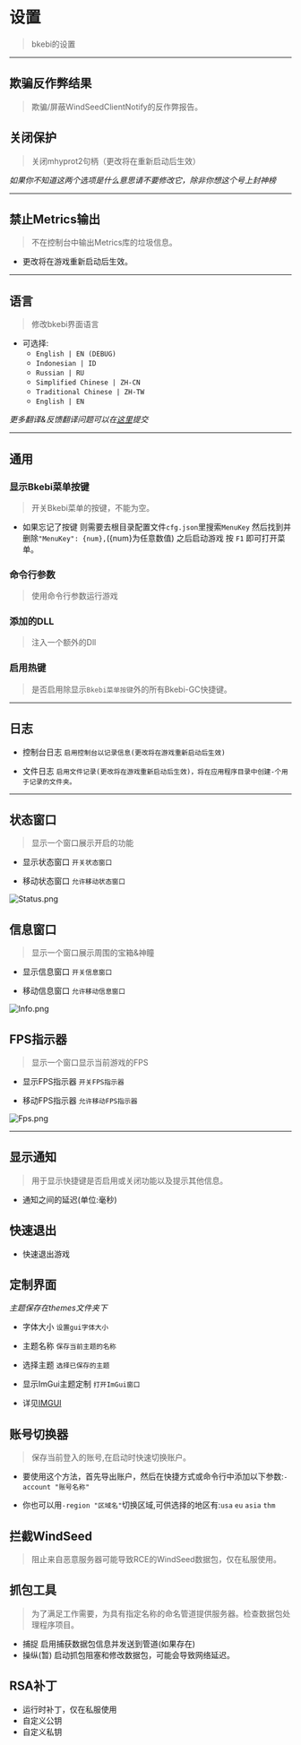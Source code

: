 # 设置

> bkebi的设置

------

## 欺骗反作弊结果

> 欺骗/屏蔽WindSeedClientNotify的反作弊报告。

## 关闭保护

> 关闭mhyprot2句柄（更改将在重新启动后生效）

_如果你不知道这两个选项是什么意思请不要修改它，除非你想这个号上封神榜_

------

## 禁止Metrics输出

> 不在控制台中输出Metrics库的垃圾信息。

- 更改将在游戏重新启动后生效。

------

## 语言

> 修改bkebi界面语言

- 可选择:
  - `English | EN (DEBUG)`
  - `Indonesian | ID`
  - `Russian | RU`
  - `Simplified Chinese | ZH-CN`
  - `Traditional Chinese | ZH-TW`
  - `English | EN`

_更多翻译&反馈翻译问题可以在[这里](https://github.com/Bkebi-Group/Bkebi-Language/blob/main/README-CHS.md)提交_

------

## 通用

### 显示Bkebi菜单按键

> 开关Bkebi菜单的按键，不能为空。

- 如果忘记了按键 则需要去根目录配置文件`cfg.json`里搜索`MenuKey` 然后找到并删除`"MenuKey": {num},`({num}为任意数值) 之后启动游戏 按 `F1` 即可打开菜单。

### 命令行参数

> 使用命令行参数运行游戏

### 添加的DLL

> 注入一个额外的Dll

### 启用热键

> 是否启用除显示`Bkebi菜单按键`外的所有Bkebi-GC快捷键。

------

## 日志

- 控制台日志 `启用控制台以记录信息(更改将在游戏重新启动后生效)`

- 文件日志 `启用文件记录(更改将在游戏重新启动后生效)，将在应用程序目录中创建-个用于记录的文件夹。`

------

## 状态窗口

> 显示一个窗口展示开启的功能

- 显示状态窗口 `开关状态窗口`

- 移动状态窗口 `允许移动状态窗口`

![Status.png](_images\ZH_CN\Settings\Status.png)

## 信息窗口

> 显示一个窗口展示周围的宝箱&神瞳

- 显示信息窗口 `开关信息窗口`

- 移动信息窗口 `允许移动信息窗口`

![Info.png](_images\ZH_CN\Settings\Info.png)

## FPS指示器

> 显示一个窗口显示当前游戏的FPS

- 显示FPS指示器 `开关FPS指示器`

- 移动FPS指示器 `允许移动FPS指示器`

![Fps.png](_images\ZH_CN\Settings\Fps.png)

------

## 显示通知

> 用于显示快捷键是否启用或关闭功能以及提示其他信息。

- 通知之间的延迟(单位:毫秒)

## 快速退出

- 快速退出游戏

## 定制界面

_主题保存在themes文件夹下_

- 字体大小 `设置gui字体大小`

- 主题名称 `保存当前主题的名称`

- 选择主题 `选择已保存的主题`

- 显示ImGui主题定制 `打开ImGui窗口`

- 详见[IMGUI](https://github.com/ocornut/imgui/wiki)

## 账号切换器

> 保存当前登入的账号,在启动时快速切换账户。

- 要使用这个方法，首先导出账户，然后在快捷方式或命令行中添加以下参数:`-account "账号名称"`

- 你也可以用`-region "区域名"`切换区域,可供选择的地区有:`usa` `eu` `asia` `thm`

## 拦截WindSeed

> 阻止来自恶意服务器可能导致RCE的WindSeed数据包，仅在私服使用。

## 抓包工具

> 为了满足工作需要，为具有指定名称的命名管道提供服务器。检查数据包处理程序项目。

- 捕捉  启用捕获数据包信息并发送到管道(如果存在)
- 操纵(暂)  启动抓包阻塞和修改数据包，可能会导致网络延迟。

## RSA补丁

- 运行时补丁，仅在私服使用
- 自定义公钥
- 自定义私钥





